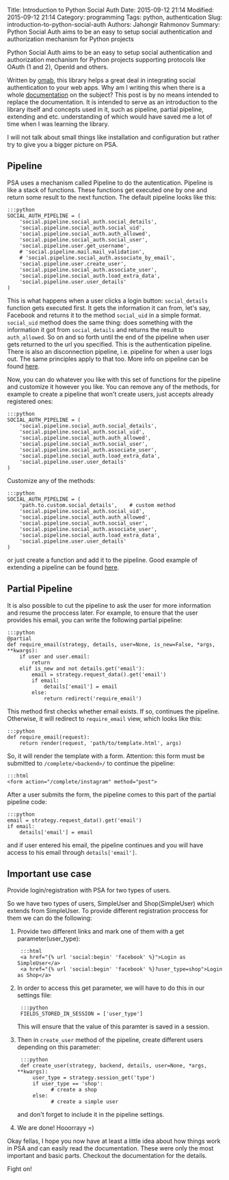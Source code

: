 Title: Introduction to Python Social Auth
Date: 2015-09-12 21:14
Modified: 2015-09-12 21:14
Category: programming
Tags: python, authentication
Slug: introduction-to-python-social-auth
Authors: Jahongir Rahmonov
Summary: Python Social Auth aims to be an easy to setup social authentication and authorization mechanism for Python projects

Python Social Auth aims to be an easy to setup social authentication and authorization mechanism for 
Python projects supporting protocols like OAuth (1 and 2), OpenId and others.

Written by [omab](https://github.com/omab), this library helps a great deal in integrating social 
authentication to your web apps. Why am I writing this when there is a whole 
[documentation](http://psa.matiasaguirre.net/docs/index.html) on the subject? This post is by no means 
intended to replace the documentation. It is intended to serve as an introduction to the library itself 
and concepts used in it, such as pipeline, partial pipeline, extending and etc. understanding of which 
would have saved me a lot of time when I was learning the library.

I will not talk about small things like installation and configuration but rather try to give you a 
bigger picture on PSA.

Pipeline
---------

PSA uses a mechanism called Pipeline to do the autentication. Pipeline is like a stack of functions. 
These functions get executed one by one and return some result to the next function. 
The default pipeline looks like this:

    :::python
    SOCIAL_AUTH_PIPELINE = (
        'social.pipeline.social_auth.social_details',
        'social.pipeline.social_auth.social_uid',
        'social.pipeline.social_auth.auth_allowed',
        'social.pipeline.social_auth.social_user',
        'social.pipeline.user.get_username',
        # 'social.pipeline.mail.mail_validation',
        # 'social.pipeline.social_auth.associate_by_email',
        'social.pipeline.user.create_user',
        'social.pipeline.social_auth.associate_user',
        'social.pipeline.social_auth.load_extra_data',
        'social.pipeline.user.user_details'
    )

This is what happens when a user clicks a login button: `social_details` function gets executed first. 
It gets the information it can from, let's say, Facebook and returns it to the method `social_uid` in a 
simple format. `social_uid` method does the same thing: does something with the information it got from 
`social_details` and returns the result to `auth_allowed`. So on and so forth until the end of the 
pipeline when user gets returned to the url you specified. This is the authentication pipeline. 
There is also an disconnection pipeline, i.e. pipeline for when a user logs out. The same principles 
apply to that too. More info on pipeline can be found 
[here](http://psa.matiasaguirre.net/docs/pipeline.html).


Now, you can do whatever you like with this set of functions for the pipeline and customize it however 
you like. You can remove any of the methods, for example to create a pipeline that won't create users, 
just accepts already registered ones:

    :::python
    SOCIAL_AUTH_PIPELINE = (
        'social.pipeline.social_auth.social_details',
        'social.pipeline.social_auth.social_uid',
        'social.pipeline.social_auth.auth_allowed',
        'social.pipeline.social_auth.social_user',
        'social.pipeline.social_auth.associate_user',
        'social.pipeline.social_auth.load_extra_data',
        'social.pipeline.user.user_details'
    )

Customize any of the methods:

    :::python
    SOCIAL_AUTH_PIPELINE = (
        'path.to.custom.social_details',    # custom method
        'social.pipeline.social_auth.social_uid',
        'social.pipeline.social_auth.auth_allowed',
        'social.pipeline.social_auth.social_user',
        'social.pipeline.social_auth.associate_user',
        'social.pipeline.social_auth.load_extra_data',
        'social.pipeline.user.user_details'
    )

or just create a function and add it to the pipeline. Good example of extending a pipeline can be found 
[here](http://psa.matiasaguirre.net/docs/pipeline.html#extending-the-pipeline).

Partial Pipeline
----------------

It is also possible to cut the pipeline to ask the user for more information and resume the proccess 
later. For example, to ensure that the user provides his email, you can write the following partial 
pipeline:

    :::python
    @partial
    def require_email(strategy, details, user=None, is_new=False, *args, **kwargs):
        if user and user.email:
            return
        elif is_new and not details.get('email'):
            email = strategy.request_data().get('email')
            if email:
                details['email'] = email
            else:
                return redirect('require_email')

This method first checks whether email exists. If so, continues the pipeline. Otherwise, it will 
redirect to `require_email` view, which looks like this:

    :::python
    def require_email(request):
        return render(request, 'path/to/template.html', args)

So, it will render the template with a form. Attention: this form must be submitted to 
`/complete/<backend>/` to continue the pipeline:

    :::html
    <form action="/complete/instagram" method="post">

After a user submits the form, the pipeline comes to this part of the partial pipeline code:

    :::python
    email = strategy.request_data().get('email')
    if email:
        details['email'] = email  

and if user entered his email, the pipeline continues and you will have access to his email through 
`details['email']`.

Important use case
------------------

Provide login/registration with PSA for two types of users.

So we have two types of users, SimpleUser and Shop(SimpleUser) which extends from SimpleUser. 
To provide different registration proccess for them we can do the following:

1. Provide two different links and mark one of them with a get parameter(user_type):

        :::html
        <a href="{% url 'social:begin' 'facebook' %}">Login as SimpleUser</a>
        <a href="{% url 'social:begin' 'facebook' %}?user_type=shop">Login as Shop</a>

2. In order to access this get parameter, we will have to do this in our settings file:
    
        :::python
        FIELDS_STORED_IN_SESSION = ['user_type']
    
    This will ensure that the value of this paramter is saved in a session.

3. Then in `create_user` method of the pipeline, create different users depending on this parameter:

        :::python
        def create_user(strategy, backend, details, user=None, *args, **kwargs):
            user_type = strategy.session_get('type')
            if user_type == 'shop':
                  # create a shop
            else:
                  # create a simple user

    and don't forget to include it in the pipeline settings.

4. We are done! Hooorrayy  =)
  
Okay fellas, I hope you now have at least a little idea about how things work in PSA and can easily 
read the documentation. These were only the most important and basic parts. 
Checkout the documentation for the details. 

Fight on!